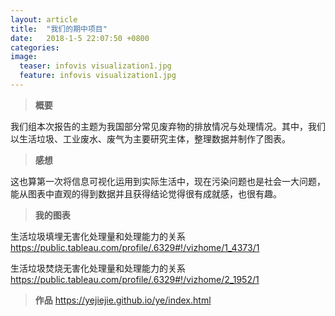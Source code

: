 ```yaml
---
layout: article
title:  "我们的期中项目"
date:   2018-1-5 22:07:50 +0800
categories: 
image:
  teaser: infovis visualization1.jpg
  feature: infovis visualization1.jpg
---
```


> ****概要****

我们组本次报告的主题为我国部分常见废弃物的排放情况与处理情况。其中，我们以生活垃圾、工业废水、废气为主要研究主体，整理数据并制作了图表。


> **感想**

这也算第一次将信息可视化运用到实际生活中，现在污染问题也是社会一大问题，能从图表中直观的得到数据并且获得结论觉得很有成就感，也很有趣。

> **我的图表**


生活垃圾填埋无害化处理量和处理能力的关系
https://public.tableau.com/profile/.6329#!/vizhome/1_4373/1

生活垃圾焚烧无害化处理量和处理能力的关系
https://public.tableau.com/profile/.6329#!/vizhome/2_1952/1


> **作品**
https://yejiejie.github.io/ye/index.html
